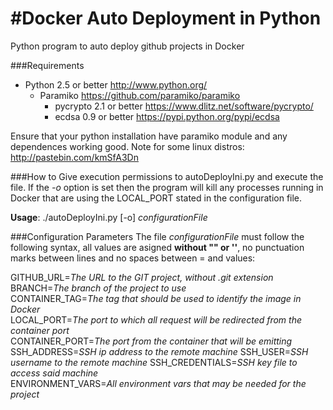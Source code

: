 #Docker Auto Deployment in Python
======

Python program to auto deploy github projects in Docker


###Requirements
- Python 2.5 or better <http://www.python.org/>
  - Paramiko <https://github.com/paramiko/paramiko>
    - pycrypto 2.1 or better <https://www.dlitz.net/software/pycrypto/>
    - ecdsa 0.9 or better <https://pypi.python.org/pypi/ecdsa>

Ensure that your python installation have paramiko module and any dependences working good.
Note for some linux distros: http://pastebin.com/kmSfA3Dn


###How to
Give execution permissions to autoDeployIni.py and execute the file. If the _-o_ option is set then the program will kill any processes running in Docker that are using the LOCAL_PORT stated in the configuration file.

**Usage**: ./autoDeployIni.py [-o] _configurationFile_


###Configuration Parameters
The file _configurationFile_ must follow the following syntax, all values are asigned **without "" or ''**, no punctuation marks between lines and no spaces between = and values:

GITHUB_URL=*The URL to the GIT project, without .git extension*  
BRANCH=*The branch of the project to use*  
CONTAINER_TAG=*The tag that should be used to identify the image in Docker*  
LOCAL_PORT=*The port to which all request will be redirected from the container port*  
CONTAINER_PORT=*The port from the container that will be emitting*  
SSH_ADDRESS=*SSH ip address to the remote machine* 
SSH_USER=*SSH username to the remote machine* 
SSH_CREDENTIALS=*SSH key file to access said machine*  
ENVIRONMENT_VARS=*All environment vars that may be needed for the project*